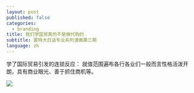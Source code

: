 ```yaml
---
layout: post
published: false
categories:
  - branding
title: 我们学国贸真的不是做代购的
subtitle: 罢特大白话专业系列漫画第三期
language: zh
---
```

学了国际贸易引发的连锁反应：
就值范围遍布各行各业们一般而言性格活泼开朗，具有商业眼光、善于抓住商机等。

![]({{site.baseurl}}/image/3%E5%9B%BD%E8%B4%B8.png)